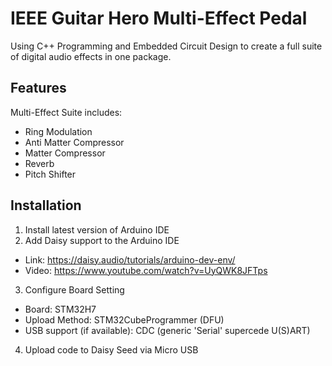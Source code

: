 
# IEEE Guitar Hero Multi-Effect Pedal

Using C++ Programming and Embedded Circuit Design to create a full suite of digital audio effects in one package.


## Features

Multi-Effect Suite includes:
- Ring Modulation
- Anti Matter Compressor
- Matter Compressor
- Reverb
- Pitch Shifter


## Installation

1. Install latest version of Arduino IDE
2. Add Daisy support to the Arduino IDE
- Link: https://daisy.audio/tutorials/arduino-dev-env/
- Video: https://www.youtube.com/watch?v=UyQWK8JFTps
3. Configure Board Setting
- Board: STM32H7
- Upload Method: STM32CubeProgrammer (DFU)
- USB support (if available): CDC (generic 'Serial' supercede U(S)ART)
4. Upload code to Daisy Seed via Micro USB